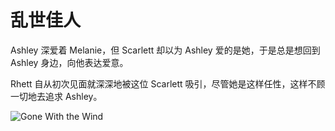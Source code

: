 # 乱世佳人

Ashley 深爱着 Melanie，但 Scarlett 却以为 Ashley 爱的是她，于是总是想回到 Ashley 身边，向他表达爱意。

Rhett 自从初次见面就深深地被这位 Scarlett 吸引，尽管她是这样任性，这样不顾一切地去追求 Ashley。

![Gone With the Wind](https://cdn.jsdelivr.net/gh/tianheg/static@main/img/gone-with-the-wind.jpg)
